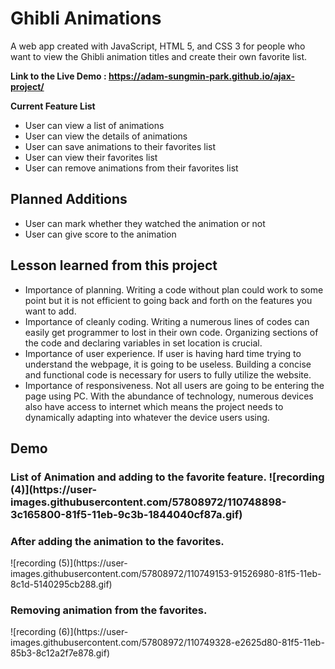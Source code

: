 # Ghibli Animations

A web app created with JavaScript, HTML 5, and CSS 3 for people who want to view the Ghibli animation titles and create their own favorite list.


**Link to the Live Demo : https://adam-sungmin-park.github.io/ajax-project/**

**Current Feature List**

* User can view a list of animations
* User can view the details of animations
* User can save animations to their favorites list
* User can view their favorites list
* User can remove animations from their favorites list

<h2>Planned Additions</h2>

* User can mark whether they watched the animation or not
* User can give score to the animation

<h2>Lesson learned from this project</h2>

* Importance of planning. Writing a code without plan could work to some point but it is not efficient to going back and forth on the features you want to add. 
* Importance of cleanly coding. Writing a numerous lines of codes can easily get programmer to lost in their own code. Organizing sections of the code and declaring variables in set location is crucial.
* Importance of user experience. If user is having hard time trying to understand the webpage, it is going to be useless. Building a concise and functional code is necessary for users to fully utilize the website.
* Importance of responsiveness. Not all users are going to be entering the page using PC. With the abundance of technology, numerous devices also have access to internet which means the project needs to dynamically adapting into whatever the device users using. 

<h2>Demo</h2>

<h3>List of Animation and adding to the favorite feature.
![recording (4)](https://user-images.githubusercontent.com/57808972/110748898-3c165800-81f5-11eb-9c3b-1844040cf87a.gif)</h3>

<h3>After adding the animation to the favorites.</h3>
![recording (5)](https://user-images.githubusercontent.com/57808972/110749153-91526980-81f5-11eb-8c1d-5140295cb288.gif)

<h3>Removing animation from the favorites.</h3>
![recording (6)](https://user-images.githubusercontent.com/57808972/110749328-e2625d80-81f5-11eb-85b3-8c12a2f7e878.gif)






